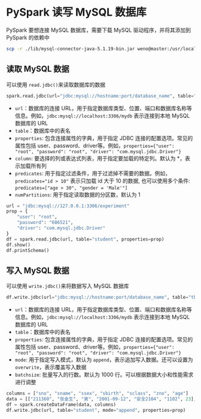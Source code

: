 # PySpark 读写 MySQL 数据库

PySpark 要想连接 MySQL 数据库，需要下载 MySQL 驱动程序，并将其添加到 PySpark 的依赖中
```bash
scp -r ./lib/mysql-connector-java-5.1.19-bin.jar weno@master:/usr/local/spark/jars/
```

## 读取 MySQL 数据

可以使用 `read.jdbc()`来读取数据库的数据

```python
spark.read.jdbc(url="jdbc:mysql://hostname:port/database_name", table="tbname", properties, columns, predicates, numPartitions)
```

* `url`：数据库的连接 URL，用于指定数据库类型、位置、端口和数据库名称等信息。例如，`jdbc:mysql://localhost:3306/mydb` 表示连接到本地 MySQL 数据库的 URL
* `table`：数据库中的表名
* `properties`: 包含连接属性的字典，用于指定 JDBC 连接的配置选项。常见的属性包括 user、password、driver等。例如，`properties={"user": "root", "password": "root", "driver": "com.mysql.jdbc.Driver"}`
* `column`: 要选择的列或表达式列表，用于指定要加载的特定列。默认为 *，表示加载所有列
* `predicates`: 用于指定过滤条件，用于过滤掉不需要的数据。例如，`predicates="id > 10"` 表示只加载 id 大于 10 的数据, 也可以使用多个条件: `predicates=["age > 30", "gender = 'Male'"]`
* `numPartitions`: 用于指定读取数据的分区数，默认为 1

```python
url = "jdbc:mysql://127.0.0.1:3306/experiment"
prop = {
    "user": "root",
    "password": "686521",
    "driver": "com.mysql.jdbc.Driver"
}
df = spark.read.jdbc(url, table="student", properties=prop)
df.show()
df.printSchema()
```

## 写入 MySQL 数据

可以使用 `write.jdbc()`来将数据写入 MySQL 数据库
    
```python
df.write.jdbc(url="jdbc:mysql://hostname:port/database_name", table="tbname", mode="overwrite", properties, batchsize)
```

* `url`：数据库的连接 URL，用于指定数据库类型、位置、端口和数据库名称等信息。例如，`jdbc:mysql://localhost:3306/mydb` 表示连接到本地 MySQL 数据库的 URL
* `table`：数据库中的表名
* `properties`: 包含连接属性的字典，用于指定 JDBC 连接的配置选项。常见的属性包括 user、password、driver等。例如，`properties={"user": "root", "password": "root", "driver": "com.mysql.jdbc.Driver"}`
* `mode`: 用于指定写入模式，默认为 `append`，表示追加写入数据。还可以设置为 `overwrite`，表示覆盖写入数据
* `batchsize`: 批量写入的行数。默认为 1000 行。可以根据数据大小和性能需求进行调整

```python
columns = ["sno", "sname", "ssex", "sbirth", "sclass", "zno", "age"]
data = [["211360", "张金生", "男", "2001-09-12", "安全2104", "1102", 23], ]
df = spark.createDataFrame(data, columns)
df.write.jdbc(url, table="student", mode="append", properties=prop)
```
